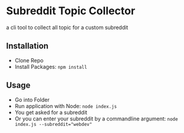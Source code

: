 # Subreddit Topic Collector

a cli tool to collect all topic for a custom subreddit

## Installation

- Clone Repo
- Install Packages: `npm install`

## Usage

- Go into Folder
- Run application with Node: `node index.js`
- You get asked for a subreddit
- Or you can enter your subreddit by a commandline argument: `node index.js --subreddit="webdev"`
